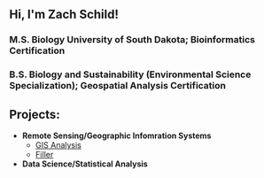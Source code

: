 ## Hi, I'm Zach Schild!
### M.S. Biology University of South Dakota; Bioinformatics Certification
### B.S. Biology and Sustainability (Environmental Science Specialization); Geospatial Analysis Certification


<h2>Projects:</h2>

- <b>Remote Sensing/Geographic Infomration Systems</b>
  - [GIS Analysis](https://github.com/ZSchild/GIS-Analysis)
  - [Filler](https://github.com/) 
- <b>Data Science/Statistical Analysis</b>



<!--
**ZSchild/ZSchild** is a ✨ _special_ ✨ repository because its `README.md` (this file) appears on your GitHub profile.

Here are some ideas to get you started:

- 🔭 I’m currently working on ...
- 🌱 I’m currently learning ...
- 👯 I’m looking to collaborate on ...
- 🤔 I’m looking for help with ...
- 💬 Ask me about ...
- 📫 How to reach me: ...
- 😄 Pronouns: ...
- ⚡ Fun fact: ...
-->
